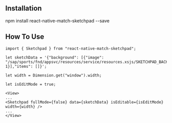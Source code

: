 
Installation
-----------

npm install react-native-match-sketchpad --save


How To Use
-----------

```
import { Sketchpad } from "react-native-match-sketchpad";

let sketchData = '{"background": [{"image": "/sap/sports/fnd/appsvc/resources/service/resources.xsjs/SKETCHPAD_BACKGROUND","scaleFactor": 1}],"items": []}';

let width = Dimension.get("window").width;

let isEditMode = true;

<View>
...
<Sketchpad fullMode={false} data={sketchData} isEditable={isEditMode} width={width} />
...
</View>
```